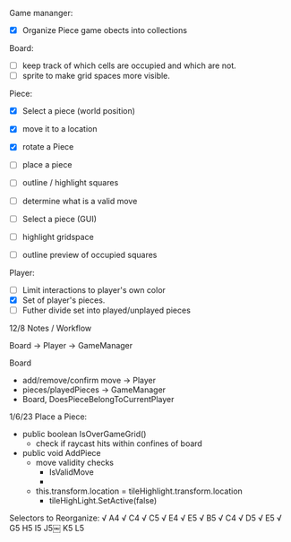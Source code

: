 Game mananger:
- [x] Organize Piece game obects into collections

Board:
- [ ] keep track of which cells are occupied and which are not.
- [ ] sprite to make grid spaces more visible.

Piece: 

- [x] Select a piece (world position)
- [x] move it to a location
- [x] rotate a Piece
- [ ] place a piece 
- [ ] outline / highlight squares
- [ ] determine what is a valid move

- [ ] Select a piece (GUI)
- [ ] highlight gridspace
- [ ] outline preview of occupied squares

Player:
- [ ] Limit interactions to player's own color
- [x] Set of player's pieces.
- [ ] Futher divide set into played/unplayed pieces

12/8 Notes / Workflow

Board -> Player -> GameManager

Board
 - add/remove/confirm move
-> Player
 - pieces/playedPieces
-> GameManager
 - Board, DoesPieceBelongToCurrentPlayer


 1/6/23 
 Place a Piece:
 - public boolean IsOverGameGrid()
    - check if raycast hits within confines of board
 - public void AddPiece
    - move validity checks 
        - IsValidMove
        - 
    - this.transform.location = tileHighlight.transform.location
        - tileHighLight.SetActive(false)


Selectors to Reorganize:
√ A4
√ C4
√ C5
√ E4
√ E5
√ B5
√ C4
√ D5
√ E5
√ G5
H5
I5
J5￼
K5
L5
